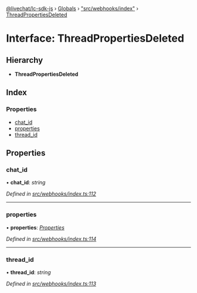 [@livechat/lc-sdk-js](../README.md) › [Globals](../globals.md) › ["src/webhooks/index"](../modules/_src_webhooks_index_.md) › [ThreadPropertiesDeleted](_src_webhooks_index_.threadpropertiesdeleted.md)

# Interface: ThreadPropertiesDeleted

## Hierarchy

* **ThreadPropertiesDeleted**

## Index

### Properties

* [chat_id](_src_webhooks_index_.threadpropertiesdeleted.md#chat_id)
* [properties](_src_webhooks_index_.threadpropertiesdeleted.md#properties)
* [thread_id](_src_webhooks_index_.threadpropertiesdeleted.md#thread_id)

## Properties

###  chat_id

• **chat_id**: *string*

*Defined in [src/webhooks/index.ts:112](https://github.com/livechat/lc-sdk-js/blob/8143b05/src/webhooks/index.ts#L112)*

___

###  properties

• **properties**: *[Properties](_src_objects_index_.properties.md)*

*Defined in [src/webhooks/index.ts:114](https://github.com/livechat/lc-sdk-js/blob/8143b05/src/webhooks/index.ts#L114)*

___

###  thread_id

• **thread_id**: *string*

*Defined in [src/webhooks/index.ts:113](https://github.com/livechat/lc-sdk-js/blob/8143b05/src/webhooks/index.ts#L113)*

